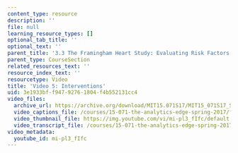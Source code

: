 ```yaml
---
content_type: resource
description: ''
file: null
learning_resource_types: []
optional_tab_title: ''
optional_text: ''
parent_title: '3.3 The Framingham Heart Study: Evaluating Risk Factors to Save Lives '
parent_type: CourseSection
related_resources_text: ''
resource_index_text: ''
resourcetype: Video
title: 'Video 5: Interventions'
uid: 3e1933bf-f947-9276-1804-f4b552131cc4
video_files:
  archive_url: https://archive.org/download/MIT15.071S17/MIT15_071S17_Session_3.3.09_300k.mp4
  video_captions_file: /courses/15-071-the-analytics-edge-spring-2017/f8815481860158a09ecc5c863ddedcc3_mi-pl3_fIfc.vtt
  video_thumbnail_file: https://img.youtube.com/vi/mi-pl3_fIfc/default.jpg
  video_transcript_file: /courses/15-071-the-analytics-edge-spring-2017/ae080b11d2be553bd03c4909e6472087_mi-pl3_fIfc.pdf
video_metadata:
  youtube_id: mi-pl3_fIfc
---
```

